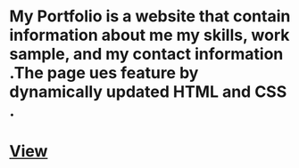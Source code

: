 # My Portfolio is a website that contain information about me my skills, work sample, and my contact information .The page ues feature by dynamically updated HTML and CSS .

# [View](https://rumardas.github.io/my_portfolio/.)